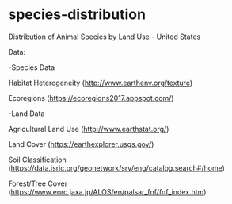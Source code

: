 # species-distribution

Distribution of Animal Species by Land Use - United States

Data:

-Species Data

Habitat Heterogeneity (http://www.earthenv.org/texture)

Ecoregions (https://ecoregions2017.appspot.com/)


-Land Data

Agricultural Land Use (http://www.earthstat.org/)

Land Cover (https://earthexplorer.usgs.gov/)

Soil Classification (https://data.isric.org/geonetwork/srv/eng/catalog.search#/home)

Forest/Tree Cover (https://www.eorc.jaxa.jp/ALOS/en/palsar_fnf/fnf_index.htm)
